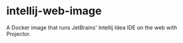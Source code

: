 # intellij-web-image
A Docker image that runs JetBrains' Intellij Idea IDE on the web with Projector.
